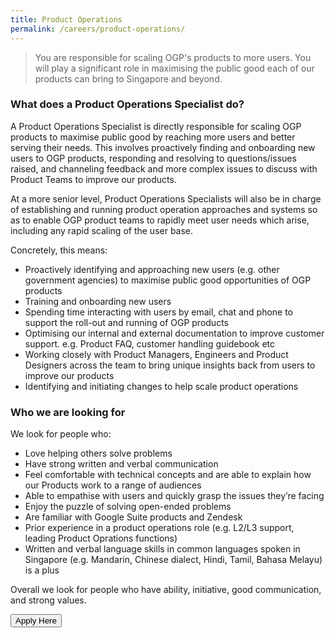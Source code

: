 ```yaml
---
title: Product Operations
permalink: /careers/product-operations/
---
```

> You are responsible for scaling OGP's products to more users. You will play a significant role in maximising the public good each of our products can bring to Singapore and beyond.

### **What does a Product Operations Specialist do?**
A Product Operations Specialist is directly responsible for scaling OGP products to maximise public good by reaching more users and better serving their needs. This involves proactively finding and onboarding new users to OGP products, responding and resolving to questions/issues raised, and channeling feedback and more complex issues to discuss with Product Teams to improve our products. 

At a more senior level, Product Operations Specialists will also be in charge of establishing and running product operation approaches and systems so as to enable OGP product teams to rapidly meet user needs which arise, including any rapid scaling of the user base.

Concretely, this means:
* Proactively identifying and approaching new users (e.g. other government agencies) to maximise public good opportunities of OGP products
* Training and onboarding new users
* Spending time interacting with users by email, chat and phone to support the roll-out and running of OGP products
* Optimising our internal and external documentation to improve customer support. e.g. Product FAQ, customer handling guidebook etc
* Working closely with Product Managers, Engineers and Product Designers across the team to bring unique insights back from users to improve our products
* Identifying and initiating changes to help scale product operations

### **Who we are looking for**
We look for people who:

* Love helping others solve problems
* Have strong written and verbal communication
* Feel comfortable with technical concepts and are able to explain how our Products work to a range of audiences
* Able to empathise with users and quickly grasp the issues they’re facing
* Enjoy the puzzle of solving open-ended problems
* Are familiar with Google Suite products and Zendesk
* Prior experience in a product operations role (e.g. L2/L3 support, leading Product Oprations functions)
* Written and verbal language skills in common languages spoken in Singapore (e.g. Mandarin, Chinese dialect, Hindi, Tamil, Bahasa Melayu) is a plus

Overall we look for people who have ability, initiative, good communication, and strong values.

<a href="https://opengovernmentproducts.recruitee.com/#section-89477" target="_blank">
    <button class="bp-button is-secondary is-medium has-text-white is-uppercase search-button">
        Apply Here
    </button>
</a>